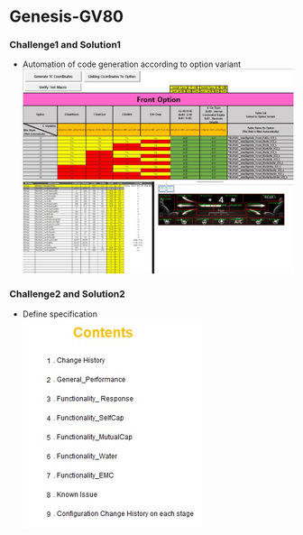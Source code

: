# Genesis-GV80

### Challenge1 and Solution1
* Automation of code generation according to option variant<br>
![GV80_prj1](./Img/GV80_prj1.jpg)
![GV80_prj2](./Img/GV80_prj2.jpg)

### Challenge2 and Solution2
* Define specification<br>
![GV80_prj3](./Img/GV80_prj3.jpg)